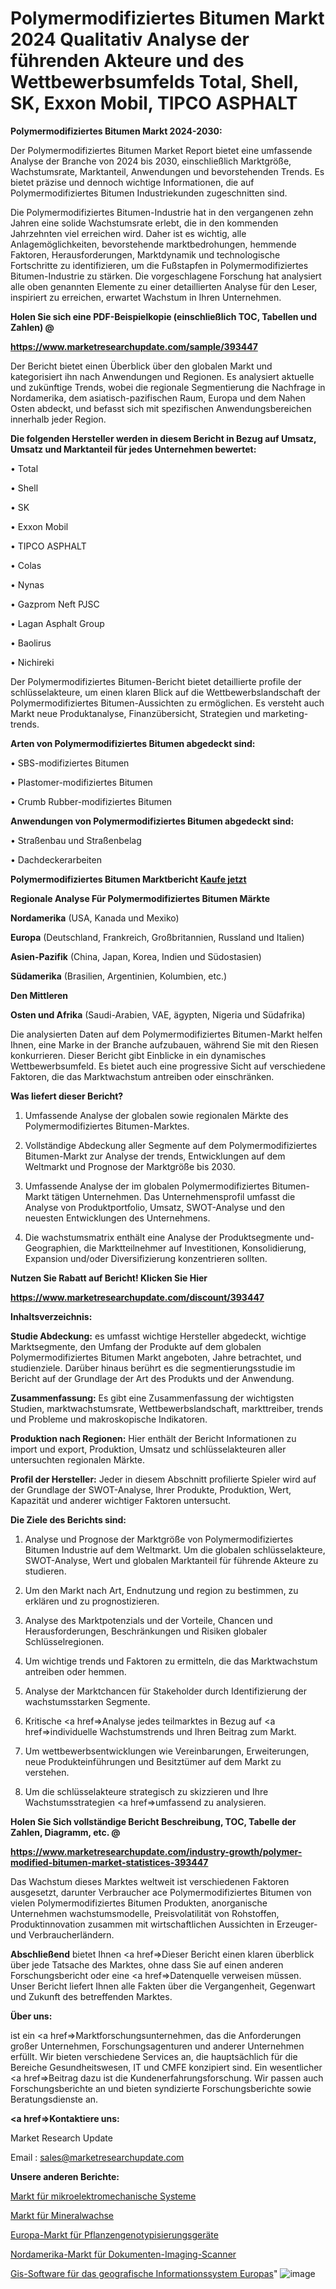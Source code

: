 # Polymermodifiziertes Bitumen Markt 2024 Qualitativ Analyse der führenden Akteure und des Wettbewerbsumfelds Total, Shell, SK, Exxon Mobil, TIPCO ASPHALT

<strong>Polymermodifiziertes Bitumen Markt 2024-2030:</strong>

Der Polymermodifiziertes Bitumen Market Report bietet eine umfassende Analyse der Branche von 2024 bis 2030, einschließlich Marktgröße, Wachstumsrate, Marktanteil, Anwendungen und bevorstehenden Trends. Es bietet präzise und dennoch wichtige Informationen, die auf Polymermodifiziertes Bitumen Industriekunden zugeschnitten sind.

Die Polymermodifiziertes Bitumen-Industrie hat in den vergangenen zehn Jahren eine solide Wachstumsrate erlebt, die in den kommenden Jahrzehnten viel erreichen wird. Daher ist es wichtig, alle Anlagemöglichkeiten, bevorstehende marktbedrohungen, hemmende Faktoren, Herausforderungen, Marktdynamik und technologische Fortschritte zu identifizieren, um die Fußstapfen in Polymermodifiziertes Bitumen-Industrie zu stärken. Die vorgeschlagene Forschung hat analysiert alle oben genannten Elemente zu einer detaillierten Analyse für den Leser, inspiriert zu erreichen, erwartet Wachstum in Ihren Unternehmen.



<strong>Holen Sie sich eine PDF-Beispielkopie (einschließlich TOC, Tabellen und Zahlen) @
</strong>

<strong><a href=https://www.marketresearchupdate.com/sample/393447>

<strong>https://www.marketresearchupdate.com/sample/393447</u></font></a></strong></strong>

Der Bericht bietet einen Überblick über den globalen Markt und kategorisiert ihn nach Anwendungen und Regionen. Es analysiert aktuelle und zukünftige Trends, wobei die regionale Segmentierung die Nachfrage in Nordamerika, dem asiatisch-pazifischen Raum, Europa und dem Nahen Osten abdeckt, und befasst sich mit spezifischen Anwendungsbereichen innerhalb jeder Region.



<strong>Die folgenden Hersteller werden in diesem Bericht in Bezug auf Umsatz, Umsatz und Marktanteil für jedes Unternehmen bewertet:</strong>

• Total

• Shell

• SK

• Exxon Mobil

• TIPCO ASPHALT

• Colas

• Nynas

• Gazprom Neft PJSC

• Lagan Asphalt Group

• Baolirus

• Nichireki

Der Polymermodifiziertes Bitumen-Bericht bietet detaillierte profile der schlüsselakteure, um einen klaren Blick auf die Wettbewerbslandschaft der Polymermodifiziertes Bitumen-Aussichten zu ermöglichen. Es versteht auch Markt neue Produktanalyse, Finanzübersicht, Strategien und marketing-trends.



<strong>Arten von Polymermodifiziertes Bitumen abgedeckt sind:</strong>

• SBS-modifiziertes Bitumen

• Plastomer-modifiziertes Bitumen

• Crumb Rubber-modifiziertes Bitumen



<strong>Anwendungen von Polymermodifiziertes Bitumen abgedeckt sind:</strong>

• Straßenbau und Straßenbelag

• Dachdeckerarbeiten



<strong>Polymermodifiziertes Bitumen Marktbericht <a href=https://www.marketresearchupdate.com/buynow/393447>Kaufe jetzt</a></strong>



<strong>Regionale Analyse Für Polymermodifiziertes Bitumen Märkte</strong>



<strong>Nordamerika</strong> (USA, Kanada und Mexiko)



<strong>Europa</strong> (Deutschland, Frankreich, Großbritannien, Russland und Italien)



<strong>Asien-Pazifik</strong> (China, Japan, Korea, Indien und Südostasien)



<strong>Südamerika</strong> (Brasilien, Argentinien, Kolumbien, etc.)



<strong>Den Mittleren</strong> 

<strong>Osten und Afrika</strong> (Saudi-Arabien, VAE, ägypten, Nigeria und Südafrika)

Die analysierten Daten auf dem Polymermodifiziertes Bitumen-Markt helfen Ihnen, eine Marke in der Branche aufzubauen, während Sie mit den Riesen konkurrieren. Dieser Bericht gibt Einblicke in ein dynamisches Wettbewerbsumfeld. Es bietet auch eine progressive Sicht auf verschiedene Faktoren, die das Marktwachstum antreiben oder einschränken.



<strong>Was liefert dieser Bericht?</strong>

1. Umfassende Analyse der globalen sowie regionalen Märkte des Polymermodifiziertes Bitumen-Marktes.

2. Vollständige Abdeckung aller Segmente auf dem Polymermodifiziertes Bitumen-Markt zur Analyse der trends, Entwicklungen auf dem Weltmarkt und Prognose der Marktgröße bis 2030.

3. Umfassende Analyse der im globalen Polymermodifiziertes Bitumen-Markt tätigen Unternehmen. Das Unternehmensprofil umfasst die Analyse von Produktportfolio, Umsatz, SWOT-Analyse und den neuesten Entwicklungen des Unternehmens.

4. Die wachstumsmatrix enthält eine Analyse der Produktsegmente und-Geographien, die Marktteilnehmer auf Investitionen, Konsolidierung, Expansion und/oder Diversifizierung konzentrieren sollten.



<strong>Nutzen Sie Rabatt auf Bericht! Klicken Sie Hier
</strong>

<strong><a href=https://www.marketresearchupdate.com/discount/393447>https://www.marketresearchupdate.com/discount/393447</b></u></font></strong></a>



<strong>Inhaltsverzeichnis:</strong>



<strong>Studie Abdeckung:</strong> es umfasst wichtige Hersteller abgedeckt, wichtige Marktsegmente, den Umfang der Produkte auf dem globalen Polymermodifiziertes Bitumen Markt angeboten, Jahre betrachtet, und studienziele. Darüber hinaus berührt es die segmentierungsstudie im Bericht auf der Grundlage der Art des Produkts und der Anwendung.



<strong>Zusammenfassung:</strong> Es gibt eine Zusammenfassung der wichtigsten Studien, marktwachstumsrate, Wettbewerbslandschaft, markttreiber, trends und Probleme und makroskopische Indikatoren.



<strong>Produktion nach Regionen:</strong> Hier enthält der Bericht Informationen zu import und export, Produktion, Umsatz und schlüsselakteuren aller untersuchten regionalen Märkte.



<strong>Profil der Hersteller:</strong> Jeder in diesem Abschnitt profilierte Spieler wird auf der Grundlage der SWOT-Analyse, Ihrer Produkte, Produktion, Wert, Kapazität und anderer wichtiger Faktoren untersucht.



<strong>Die Ziele des Berichts sind:</strong>

1) Analyse und Prognose der Marktgröße von Polymermodifiziertes Bitumen Industrie auf dem Weltmarkt.
Um die globalen schlüsselakteure, SWOT-Analyse, Wert und globalen Marktanteil für führende Akteure zu studieren.

2) Um den Markt nach Art, Endnutzung und region zu bestimmen, zu erklären und zu prognostizieren.

3) Analyse des Marktpotenzials und der Vorteile, Chancen und Herausforderungen, Beschränkungen und Risiken globaler Schlüsselregionen.

4) Um wichtige trends und Faktoren zu ermitteln, die das Marktwachstum antreiben oder hemmen.

5) Analyse der Marktchancen für Stakeholder durch Identifizierung der wachstumsstarken Segmente.

6) Kritische <a href=>Analyse</a> jedes teilmarktes in Bezug auf <a href=>individuelle</a> Wachstumstrends und Ihren Beitrag zum Markt.

7) Um wettbewerbsentwicklungen wie Vereinbarungen, Erweiterungen, neue Produkteinführungen und Besitztümer auf dem Markt zu verstehen.

8) Um die schlüsselakteure strategisch zu skizzieren und Ihre Wachstumsstrategien <a href=>umfassend</a> zu analysieren.



<strong>Holen Sie Sich vollständige Bericht Beschreibung, TOC, Tabelle der Zahlen, Diagramm, etc. @ </strong>

<strong><a href=https://www.marketresearchupdate.com/industry-growth/polymer-modified-bitumen-market-statistices-393447>https://www.marketresearchupdate.com/industry-growth/polymer-modified-bitumen-market-statistices-393447</a></font></strong>

Das Wachstum dieses Marktes weltweit ist verschiedenen Faktoren ausgesetzt, darunter Verbraucher ace Polymermodifiziertes Bitumen von vielen Polymermodifiziertes Bitumen Produkten, anorganische Unternehmen wachstumsmodelle, Preisvolatilität von Rohstoffen, Produktinnovation zusammen mit wirtschaftlichen Aussichten in Erzeuger-und Verbraucherländern.



<strong>Abschließend</strong> bietet Ihnen <a href=>Dieser</a> Bericht einen klaren überblick über jede Tatsache des Marktes, ohne dass Sie auf einen anderen Forschungsbericht oder eine <a href=>Datenquelle</a> verweisen müssen. Unser Bericht liefert Ihnen alle Fakten über die Vergangenheit, Gegenwart und Zukunft des betreffenden Marktes.



<strong>Über uns:</strong>

 ist ein <a href=>Marktfors</a>chungsunternehmen, das die Anforderungen großer Unternehmen, Forschungsagenturen und anderer Unternehmen erfüllt. Wir bieten verschiedene Services an, die hauptsächlich für die Bereiche Gesundheitswesen, IT und CMFE konzipiert sind. Ein wesentlicher <a href=>Beitrag</a> dazu ist die Kundenerfahrungsforschung. Wir passen auch Forschungsberichte an und bieten syndizierte Forschungsberichte sowie Beratungsdienste an.



<strong><a href=>Kontaktiere uns:</a></strong>

Market Research Update

Email : sales@marketresearchupdate.com



<strong>Unsere anderen Berichte:</strong>

<a href=https://www.linkedin.com/pulse/micro-electrical-mechanical-systems-market-latest-report>Markt für mikroelektromechanische Systeme</a>

<a href=https://www.linkedin.com/pulse/mineral-waxes-market-research-report>Markt für Mineralwachse</a>

<a href=https://www.linkedin.com/pulse/europe-plant-genotyping-equipment-market-size-production>Europa-Markt für Pflanzengenotypisierungsgeräte</a>

<a href=https://www.linkedin.com/pulse/north-america-document-imaging-scanner-market>Nordamerika-Markt für Dokumenten-Imaging-Scanner</a>

<a href=https://www.linkedin.com/pulse/europe-geographic-information-system-gis-software>Gis-Software für das geografische Informationssystem Europas</a>"
![image](https://github.com/meghapanth/markettrends/assets/163847665/06004a49-9b96-403f-bc27-47261c3d8eb7)

